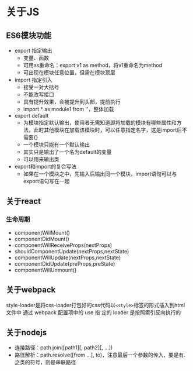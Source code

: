 # 关于JS
## ES6模块功能
- export 指定输出
  - 变量、函数
  - 可用as重命名：export v1 as method，将v1重命名为method
  - 可出现在模块任意位置，但需在模块顶层
- import 指定引入
  - 接受一对大括号
  - 不能改写接口
  - 具有提升效果，会被提升到头部，提前执行
  - import * as module1 from ''，整体加载
- export default
  - 为模块指定默认输出，使用者无需知道即将加载的模块有哪些属性和方法，此时其他模块在加载该模块时，可以任意指定名字，这是import后不需要{}
  - 一个模块只能有一个默认输出
  - 其实只是输出了一个名为default的变量
  - 可以用来输出类
- export和import的复合写法
  - 如果在一个模块之中，先输入后输出同一个模块，import语句可以与export语句写在一起
## 关于react
### 生命周期
- componentWillMount()
- componentDidMount()
- componentWillReceiveProps(nextProps)
- shouldComponentUpdate(nextProps,nextState)
- componentWillUpdate(nextProps,nextState)
- componentDidUpdate(preProps,preState)
- componentWillUnmount()
## 关于webpack
style-loader是将css-loader打包好的css代码以`<style>`标签的形式插入到html文件中
通过 webpack 配置项中的 use 指 定的 loader 是按照索引反向执行的
## 关于nodejs
- 连接路径：path.join([path1][, path2][, ...])
- 路径解析：path.resolve([from ...], to)，注意最后一个参数的传入，要是有.之类的符号，则是串联路径
